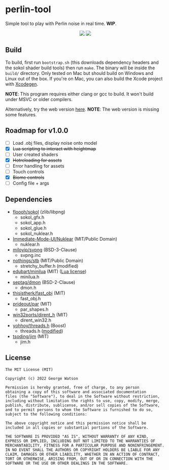 # perlin-tool

Simple tool to play with Perlin noise in real time. **WIP**.

<p align="center">
    <img src="https://github.com/takeiteasy/perlin-tool/raw/master/assets/screenshotB.png"/>
    <img src="https://github.com/takeiteasy/perlin-tool/raw/master/assets/screenshotA.png"/>
</p>

## Build

To build, first run ```bootstrap.sh``` (this downloads dependency headers and the sokol shader build tools) then run ```make```. The binary will be inside the ```build/``` directory. Only tested on Mac but should build on Windows and Linux out of the box. If you're on Mac, you can also build the Xcode project with [Xcodegen](https://github.com/yonaskolb/XcodeGen).

**NOTE**: This program requires either clang or gcc to build. It won't build under MSVC or older compilers.

Alternatively, try the web version [here](https://takeiteasy.github.io/perlin-tool/). **NOTE**: The web version is missing some features.

## Roadmap for v1.0.0

- [ ] Load .obj files, display noise onto model
- [X] ~~Lua scripting to interact with heightmap~~
- [ ] User created shaders
- [X] ~~Hotreloading for assets~~
- [ ] Error handling for assets
- [ ] Touch controls
- [X] ~~Biome controls~~
- [ ] Config file + args

## Dependencies

- [floooh/sokol](https://github.com/floooh/sokol) (zlib/libpng)
    - sokol_gfx.h
    - sokol_app.h
    - sokol_glue.h
    - sokol_nuklear.h
- [Immediate-Mode-UI/Nuklear](https://github.com/Immediate-Mode-UI/Nuklear) (MIT/Public Domain)
    - nuklear.h
- [miloyip/svpng](https://github.com/miloyip/svpng) (BSD-3-Clause)
    - svpng.inc
- [nothings/stb](https://github.com/nothings/stb/blob/master/deprecated/stretchy_buffer.h) (MIT/Public Domain)
    - stretchy_buffer.h (modified)
- [edubart/minilua](https://github.com/edubart/minilua) (MIT) ([Lua license](https://www.lua.org/license.html))
    - minilua.h
- [septag/dmon](https://github.com/septag/dmon) (BSD-2-Clause)
    - dmon.h
- [thisistherk/fast_obj](https://github.com/thisistherk/fast_obj) (MIT)
    - fast_obj.h
- [prideout/par](https://github.com/prideout/par) (MIT)
    - par_shapes.h
- [win32ports/dirent_h](https://github.com/win32ports/dirent_h/) (MIT)
    - dirent_win32.h
- [yohhoy/threads.h](https://gist.github.com/yohhoy/2223710) (Boost)
    - threads.h ([modified](https://gist.github.com/takeiteasy/f04ccebdaed5a9f554b99e7b4456198e))
- [tsoding/jim](https://github.com/tsoding/jim) (MIT)
    - jim.h

## License
```
The MIT License (MIT)

Copyright (c) 2022 George Watson

Permission is hereby granted, free of charge, to any person
obtaining a copy of this software and associated documentation
files (the "Software"), to deal in the Software without restriction,
including without limitation the rights to use, copy, modify, merge,
publish, distribute, sublicense, and/or sell copies of the Software,
and to permit persons to whom the Software is furnished to do so,
subject to the following conditions:

The above copyright notice and this permission notice shall be
included in all copies or substantial portions of the Software.

THE SOFTWARE IS PROVIDED "AS IS", WITHOUT WARRANTY OF ANY KIND,
EXPRESS OR IMPLIED, INCLUDING BUT NOT LIMITED TO THE WARRANTIES OF
MERCHANTABILITY, FITNESS FOR A PARTICULAR PURPOSE AND NONINFRINGEMENT.
IN NO EVENT SHALL THE AUTHORS OR COPYRIGHT HOLDERS BE LIABLE FOR ANY
CLAIM, DAMAGES OR OTHER LIABILITY, WHETHER IN AN ACTION OF CONTRACT,
TORT OR OTHERWISE, ARISING FROM, OUT OF OR IN CONNECTION WITH THE
SOFTWARE OR THE USE OR OTHER DEALINGS IN THE SOFTWARE.
```
